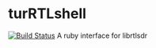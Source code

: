 turRTLshell
============

[![Build Status](https://travis-ci.org/tjarratt/turtleshell.png)](https://travis-ci.org/tjarratt/turtleshell)
A ruby interface for librtlsdr
